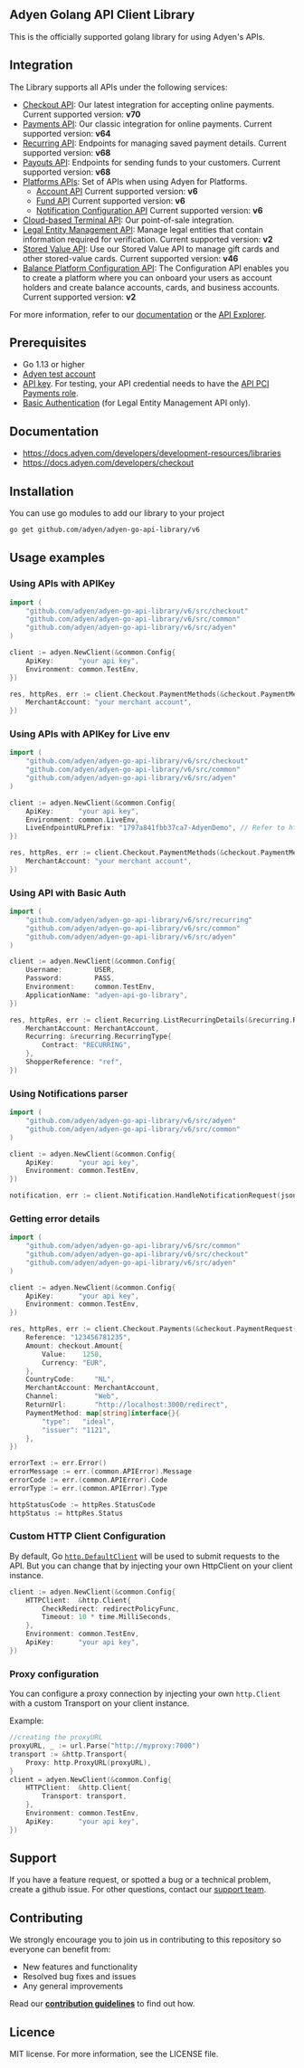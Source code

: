 ## Adyen Golang API Client Library

This is the officially supported golang library for using Adyen's APIs.

## Integration

The Library supports all APIs under the following services:

* [Checkout API](https://docs.adyen.com/api-explorer/#/CheckoutService/v70/overview): Our latest integration for accepting online payments. Current supported version: **v70**
* [Payments API](https://docs.adyen.com/api-explorer/#/Payment/v64/overview): Our classic integration for online payments. Current supported version: **v64**
* [Recurring API](https://docs.adyen.com/api-explorer/Recurring/68/overview): Endpoints for managing saved payment details. Current supported version: **v68**
* [Payouts API](https://docs.adyen.com/api-explorer/Payout/68/overview): Endpoints for sending funds to your customers. Current supported version: **v68**
* [Platforms APIs](https://docs.adyen.com/platforms/api): Set of APIs when using Adyen for Platforms.
    * [Account API](https://docs.adyen.com/api-explorer/#/Account/v6/overview) Current supported version: **v6**
    * [Fund API](https://docs.adyen.com/api-explorer/#/Fund/v6/overview) Current supported version: **v6**
    * [Notification Configuration API](https://docs.adyen.com/api-explorer/#/NotificationConfigurationService/v6/overview) Current supported version: **v6**
* [Cloud-based Terminal API](https://docs.adyen.com/point-of-sale/terminal-api-reference): Our point-of-sale integration.
* [Legal Entity Management API](https://docs.adyen.com/api-explorer/#/legalentity/v2/overview): Manage legal entities that contain information required for verification. Current supported version: **v2**  
* [Stored Value API](https://docs.adyen.com/payment-methods/gift-cards/stored-value-api): Use our Stored Value API to manage gift cards and other stored-value cards. Current supported version: **v46**
* [Balance Platform Configuration API](https://docs.adyen.com/api-explorer/balanceplatform/2/overview): The Configuration API enables you to create a platform where you can onboard your users as account holders and create balance accounts, cards, and business accounts. Current supported version: **v2**

For more information, refer to our [documentation](https://docs.adyen.com/) or the [API Explorer](https://docs.adyen.com/api-explorer/).

## Prerequisites

-   Go 1.13 or higher
-   [Adyen test account](https://docs.adyen.com/get-started-with-adyen)
-   [API key](https://docs.adyen.com/development-resources/api-credentials#generate-api-key). For testing, your API credential needs to have the [API PCI Payments role](https://docs.adyen.com/development-resources/api-credentials#roles).
-   [Basic Authentication](https://docs.adyen.com/development-resources/api-credentials#basic-authentication) (for Legal Entity Management API only). 


## Documentation

-   https://docs.adyen.com/developers/development-resources/libraries
-   https://docs.adyen.com/developers/checkout

## Installation

You can use go modules to add our library to your project

```bash
go get github.com/adyen/adyen-go-api-library/v6
```

## Usage examples

### Using APIs with APIKey

```go
import (
	"github.com/adyen/adyen-go-api-library/v6/src/checkout"
	"github.com/adyen/adyen-go-api-library/v6/src/common"
	"github.com/adyen/adyen-go-api-library/v6/src/adyen"
)

client := adyen.NewClient(&common.Config{
    ApiKey:      "your api key",
    Environment: common.TestEnv,
})

res, httpRes, err := client.Checkout.PaymentMethods(&checkout.PaymentMethodsRequest{
    MerchantAccount: "your merchant account",
})
```

### Using APIs with APIKey for Live env

```go
import (
    "github.com/adyen/adyen-go-api-library/v6/src/checkout"
    "github.com/adyen/adyen-go-api-library/v6/src/common"
    "github.com/adyen/adyen-go-api-library/v6/src/adyen"
)

client := adyen.NewClient(&common.Config{
    ApiKey:      "your api key",
    Environment: common.LiveEnv,
    LiveEndpointURLPrefix: "1797a841fbb37ca7-AdyenDemo", // Refer to https://docs.adyen.com/development-resources/live-endpoints#live-url-prefix
})

res, httpRes, err := client.Checkout.PaymentMethods(&checkout.PaymentMethodsRequest{
    MerchantAccount: "your merchant account",
})
```

### Using API with Basic Auth

```go
import (
    "github.com/adyen/adyen-go-api-library/v6/src/recurring"
    "github.com/adyen/adyen-go-api-library/v6/src/common"
    "github.com/adyen/adyen-go-api-library/v6/src/adyen"
)

client := adyen.NewClient(&common.Config{
    Username:        USER,
    Password:        PASS,
    Environment:     common.TestEnv,
    ApplicationName: "adyen-api-go-library",
})

res, httpRes, err := client.Recurring.ListRecurringDetails(&recurring.RecurringDetailsRequest{
    MerchantAccount: MerchantAccount,
    Recurring: &recurring.RecurringType{
        Contract: "RECURRING",
    },
    ShopperReference: "ref",
})
```

### Using Notifications parser

```go
import (
    "github.com/adyen/adyen-go-api-library/v6/src/adyen"
    "github.com/adyen/adyen-go-api-library/v6/src/common"
)

client := adyen.NewClient(&common.Config{
    ApiKey:      "your api key",
    Environment: common.TestEnv,
})

notification, err := client.Notification.HandleNotificationRequest(jsonRequestString)
```

### Getting error details

```go
import (
	"github.com/adyen/adyen-go-api-library/v6/src/common"
	"github.com/adyen/adyen-go-api-library/v6/src/checkout"
	"github.com/adyen/adyen-go-api-library/v6/src/adyen"
)

client := adyen.NewClient(&common.Config{
    ApiKey:      "your api key",
    Environment: common.TestEnv,
})

res, httpRes, err := client.Checkout.Payments(&checkout.PaymentRequest{
    Reference: "123456781235",
    Amount: checkout.Amount{
        Value:    1250,
        Currency: "EUR",
    },
    CountryCode:     "NL",
    MerchantAccount: MerchantAccount,
    Channel:         "Web",
    ReturnUrl:       "http://localhost:3000/redirect",
    PaymentMethod: map[string]interface{}{
        "type":   "ideal",
        "issuer": "1121",
    },
})

errorText := err.Error()
errorMessage := err.(common.APIError).Message
errorCode := err.(common.APIError).Code
errorType := err.(common.APIError).Type

httpStatusCode := httpRes.StatusCode
httpStatus := httpRes.Status
```

### Custom HTTP Client Configuration

By default, Go [`http.DefaultClient`](https://golang.org/pkg/net/http/) will be used to submit requests to the API. But you can change that by injecting your own HttpClient on your client instance.

```go
client := adyen.NewClient(&common.Config{
    HTTPClient:  &http.Client{
        CheckRedirect: redirectPolicyFunc,
        Timeout: 10 * time.MilliSeconds,
    },
    Environment: common.TestEnv,
    ApiKey:      "your api key",
})
```

### Proxy configuration

You can configure a proxy connection by injecting your own `http.Client` with a custom Transport on your client instance.

Example:

```go
//creating the proxyURL
proxyURL, _ := url.Parse("http://myproxy:7000")
transport := &http.Transport{
    Proxy: http.ProxyURL(proxyURL),
}
client = adyen.NewClient(&common.Config{
    HTTPClient:  &http.Client{
        Transport: transport,
    },
    Environment: common.TestEnv,
    ApiKey:      "your api key",
})
```

## Support

If you have a feature request, or spotted a bug or a technical problem, create a github issue. 
For other questions, contact our [support team](https://support.adyen.com/hc/en-us/requests/new?ticket_form_id=360000705420).

## Contributing

We strongly encourage you to join us in contributing to this repository so everyone can benefit from:

-   New features and functionality
-   Resolved bug fixes and issues
-   Any general improvements

Read our [**contribution guidelines**](CONTRIBUTING.md) to find out how.

## Licence

MIT license. For more information, see the LICENSE file.

